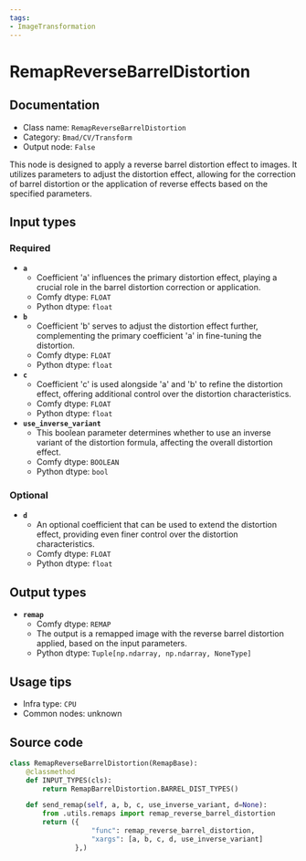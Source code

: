 ```yaml
---
tags:
- ImageTransformation
---
```


# RemapReverseBarrelDistortion
## Documentation
- Class name: `RemapReverseBarrelDistortion`
- Category: `Bmad/CV/Transform`
- Output node: `False`

This node is designed to apply a reverse barrel distortion effect to images. It utilizes parameters to adjust the distortion effect, allowing for the correction of barrel distortion or the application of reverse effects based on the specified parameters.
## Input types
### Required
- **`a`**
    - Coefficient 'a' influences the primary distortion effect, playing a crucial role in the barrel distortion correction or application.
    - Comfy dtype: `FLOAT`
    - Python dtype: `float`
- **`b`**
    - Coefficient 'b' serves to adjust the distortion effect further, complementing the primary coefficient 'a' in fine-tuning the distortion.
    - Comfy dtype: `FLOAT`
    - Python dtype: `float`
- **`c`**
    - Coefficient 'c' is used alongside 'a' and 'b' to refine the distortion effect, offering additional control over the distortion characteristics.
    - Comfy dtype: `FLOAT`
    - Python dtype: `float`
- **`use_inverse_variant`**
    - This boolean parameter determines whether to use an inverse variant of the distortion formula, affecting the overall distortion effect.
    - Comfy dtype: `BOOLEAN`
    - Python dtype: `bool`
### Optional
- **`d`**
    - An optional coefficient that can be used to extend the distortion effect, providing even finer control over the distortion characteristics.
    - Comfy dtype: `FLOAT`
    - Python dtype: `float`
## Output types
- **`remap`**
    - Comfy dtype: `REMAP`
    - The output is a remapped image with the reverse barrel distortion applied, based on the input parameters.
    - Python dtype: `Tuple[np.ndarray, np.ndarray, NoneType]`
## Usage tips
- Infra type: `CPU`
- Common nodes: unknown


## Source code
```python
class RemapReverseBarrelDistortion(RemapBase):
    @classmethod
    def INPUT_TYPES(cls):
        return RemapBarrelDistortion.BARREL_DIST_TYPES()

    def send_remap(self, a, b, c, use_inverse_variant, d=None):
        from .utils.remaps import remap_reverse_barrel_distortion
        return ({
                    "func": remap_reverse_barrel_distortion,
                    "xargs": [a, b, c, d, use_inverse_variant]
                },)

```
